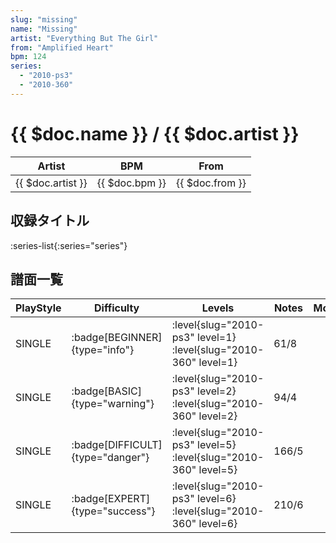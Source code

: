 ```yaml
---
slug: "missing"
name: "Missing"
artist: "Everything But The Girl"
from: "Amplified Heart"
bpm: 124
series:
  - "2010-ps3"
  - "2010-360"
---
```


# {{ $doc.name }} / {{ $doc.artist }}

|Artist|BPM|From|
|------|---|----|
|{{ $doc.artist }}|{{ $doc.bpm }}|{{ $doc.from }}|

## 収録タイトル

:series-list{:series="series"}

## 譜面一覧

|PlayStyle|Difficulty|Levels|Notes|Movie|
|---------|----------|------|-----|-----|
|SINGLE| :badge[BEGINNER]{type="info"}|<div class="field is-grouped is-grouped-multiline"> :level{slug="2010-ps3" level=1} :level{slug="2010-360" level=1}</div>|61/8||
|SINGLE| :badge[BASIC]{type="warning"}|<div class="field is-grouped is-grouped-multiline"> :level{slug="2010-ps3" level=2} :level{slug="2010-360" level=2}</div>|94/4||
|SINGLE| :badge[DIFFICULT]{type="danger"}|<div class="field is-grouped is-grouped-multiline"> :level{slug="2010-ps3" level=5} :level{slug="2010-360" level=5}</div>|166/5||
|SINGLE| :badge[EXPERT]{type="success"}|<div class="field is-grouped is-grouped-multiline"> :level{slug="2010-ps3" level=6} :level{slug="2010-360" level=6}</div>|210/6||
